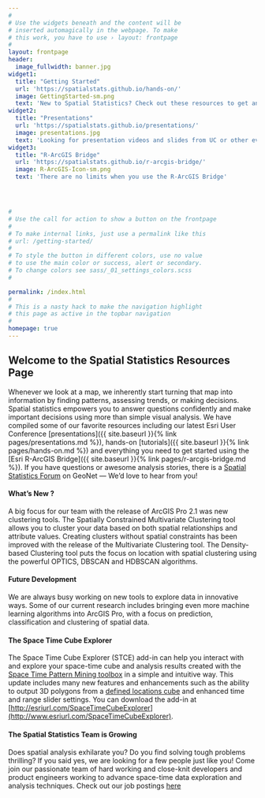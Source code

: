 ```yaml
---
#
# Use the widgets beneath and the content will be
# inserted automagically in the webpage. To make
# this work, you have to use › layout: frontpage
#
layout: frontpage
header:
  image_fullwidth: banner.jpg
widget1:
  title: "Getting Started"
  url: 'https://spatialstats.github.io/hands-on/'
  image: GettingStarted-sm.png
  text: 'New to Spatial Statistics? Check out these resources to get an overview of what we offer'
widget2:
  title: "Presentations"
  url: 'https://spatialstats.github.io/presentations/'
  image: presentations.jpg
  text: 'Looking for presentation videos and slides from UC or other events?'
widget3:
  title: "R-ArcGIS Bridge"
  url: 'https://spatialstats.github.io/r-arcgis-bridge/'
  image: R-ArcGIS-Icon-sm.png
  text: 'There are no limits when you use the R-ArcGIS Bridge'




#
# Use the call for action to show a button on the frontpage
#
# To make internal links, just use a permalink like this
# url: /getting-started/
#
# To style the button in different colors, use no value
# to use the main color or success, alert or secondary.
# To change colors see sass/_01_settings_colors.scss
#

permalink: /index.html
#
# This is a nasty hack to make the navigation highlight
# this page as active in the topbar navigation
#
homepage: true
---
```


## Welcome to the Spatial Statistics Resources Page



Whenever we look at a map, we inherently start turning that map into information by finding patterns, assessing trends, or making decisions. Spatial statistics empowers you to answer questions confidently and make important decisions using more than simple visual analysis. We have compiled some of our favorite resources including our latest Esri User Conference [presentations]({{ site.baseurl }}{% link pages/presentations.md %}), hands-on [tutorials]({{ site.baseurl }}{% link pages/hands-on.md %}) and everything you need to get started using the [Esri R-ArcGIS Bridge]({{ site.baseurl }}{% link pages/r-arcgis-bridge.md %}). If you have questions or awesome analysis stories, there is a [Spatial Statistics Forum](https://community.esri.com/community/gis/analysis/spatial-statistics) on GeoNet — We’d love to hear from you!

#### What’s New ?

A big focus for our team with the release of ArcGIS Pro 2.1 was new clustering tools. The Spatially Constrained Multivariate Clustering tool allows you to cluster your data based on both spatial relationships and attribute values. Creating clusters without spatial constraints has been improved with the release of the Multivariate Clustering tool. The Density-based Clustering tool puts the focus on location with spatial clustering using the powerful OPTICS, DBSCAN and HDBSCAN algorithms. 

#### Future Development

We are always busy working on new tools to explore data in innovative ways. Some of our current research includes bringing even more machine learning algorithms into ArcGIS Pro, with a focus on prediction, classification and clustering of spatial data. 

#### The Space Time Cube Explorer
The Space Time Cube Explorer (STCE) add-in can help you interact with and explore your space-time cube and analysis results created with the [Space Time Pattern Mining toolbox](http://pro.arcgis.com/en/pro-app/tool-reference/space-time-pattern-mining/an-overview-of-the-space-time-pattern-mining-toolbox.htm) in a simple and intuitive way.  This update includes many new features and enhancements such as the ability to output 3D polygons from a [defined locations cube](http://pro.arcgis.com/en/pro-app/tool-reference/space-time-pattern-mining/createcubefromdefinedlocations.htm) and enhanced time and range slider settings. You can download the add-in at [http://esriurl.com/SpaceTimeCubeExplorer](http://www.esriurl.com/SpaceTimeCubeExplorer).

#### The Spatial Statistics Team is Growing
Does spatial analysis exhilarate you?  Do you find solving tough problems thrilling?  If you said yes, we are looking for a few people just like you! Come join our passionate team of hard working and close-knit developers and product engineers working to advance space-time data exploration and analysis techniques.  Check out our job postings [here](https://www.esri.com/en-us/about/careers/job-detail?req=7220&title=Spatial%20Statistics%20and%20Space%20Time%20Pattern%20Mining%20Product%20Engineer)
